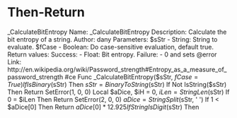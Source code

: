 # Then-Return
_CalculateBitEntropy Name:               _CalculateBitEntropy Description:        Calculate the bit entropy of a string. Author:             dany Parameters:         $sStr       - String: String to evaluate.                     $fCase      - Boolean: Do case-sensitive evaluation, default true. Return values:      Success:    - Float: Bit entropy.                     Failure:    - 0 and sets @error Link:               http://en.wikipedia.org/wiki/Password_strength#Entropy_as_a_measure_of_password_strength #ce Func _CalculateBitEntropy($sStr, $fCase = True)     If IsBinary($sStr) Then $sStr = BinaryToString($sStr)     If Not IsString($sStr) Then Return SetError(1, 0, 0)     Local $aDice, $iH = 0, $iLen = StringLen($sStr)     If 0 = $iLen Then Return SetError(2, 0, 0)     $aDice = StringSplit($sStr, ' ')     If 1 &lt; $aDice[0] Then Return $aDice[0] * 12.925     If StringIsDigit($sStr) Then
